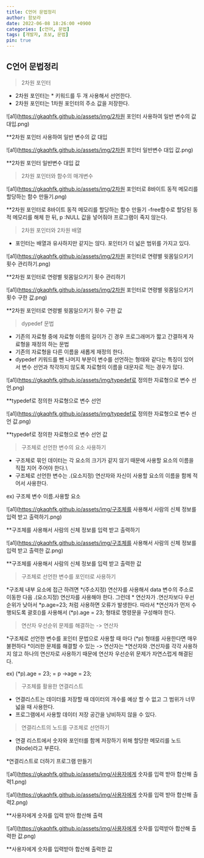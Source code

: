 ```yaml
---
title: C언어 문법정리
author: 함보라
date: 2022-06-08 18:26:00 +0900
categories: [c언어, 문법]
tags: [개발자, 초보, 문법]
pin: true
---
```


## C언어 문법정리

> 2차원 포인터

- 2차원 포인터는 * 키워드를 두 개 사용해서 선언한다.
- 2차원 포인터는 1차원 포인터의 주소 값을 저장한다.

![a1](https://gkaqhfk.github.io/assets/img/2차원 포인터 사용하여 일반 변수의 값 대입.png)

**2차원 포인터 사용하여 일반 변수의 값 대입

![a1](https://gkaqhfk.github.io/assets/img/2차원 포인터 일반변수 대입 값.png)

**2차원 포인터 일반변수 대입 값

> 2차원 포인터와 함수의 매개변수

![a1](https://gkaqhfk.github.io/assets/img/2차원 포인터로 8바이트 동적 메모리를 할당하는 함수 만들기.png)

**2차원 포인터로 8바이트 동적 메모리를 할당하는 함수 만들기
-free함수로 할당된 동적 메모리를 해체 한 뒤, p :NULL 값을 넣어줘야 프로그램이 죽지 않는다.

> 2차원 포인터와 2차원 배열

- 포인터는 배열과 유사하지만 같지는 않다. 포인터가 더 넓은 범위를 가지고 있다.

![a1](https://gkaqhfk.github.io/assets/img/2차원 포인터로 연령별 윗몸일으키기 횟수 관리하기.png)

**2차원 포인터로 연령별 윗몸일으키기 횟수 관리하기

![a1](https://gkaqhfk.github.io/assets/img/2차원 포인터로 연령별 윗몸일으키기 횟수 구한 값.png)

**2차원 포인터로 연령별 윗몸일으키기 횟수 구한 값

> dypedef 문법

- 기존의 자료형 중에 자료형 이름의 길이가 긴 경우 프로그래머가 짧고 간결하게 자료형을 재정의 하는 문법
- 기존의 자료형을 다른 이름을 새롭게 재정의 한다.
- dypedef 키워드를 뺀 나머지 부분이 변수를 선언하는 형태와 같다는 특징이 있어서 변수 선언과 착각하지 않도록 자료형의 이름을 대문자로 적는 경우가 많다.

![a1](https://gkaqhfk.github.io/assets/img/typedef로 정의한 자료형으로 변수 선언.png)

**typedef로 정의한 자료형으로 변수 선언

![a1](https://gkaqhfk.github.io/assets/img/typedef로 정의한 자료형으로 변수 선언 값.png)

**typedef로 정의한 자료형으로 변수 선언 값

> 구조체로 선언한 변수의 요소 사용하기

- 구조체로 묶인 데이터는 각 요소의 크기가 같지 않기 때문에 사용할 요소의 이름을 직접 지어 주어야 한다.\
- 구조체로 선언한 변수는 .(요소지정) 연산자와 자신이 사용할 요소의 이름을 함께 적어서 사용한다.

ex) 구조체 변수 이름.사용할 요소

![a1](https://gkaqhfk.github.io/assets/img/구조체를 사용해서 사람의 신체 정보를 입력 받고 출력하기.png)

**구조체를 사용해서 사람의 신체 정보를 입력 받고 출력하기

![a1](https://gkaqhfk.github.io/assets/img/구조체를 사용해서 사람의 신체 정보를 입력 받고 출력한 값.png)

**구조체를 사용해서 사람의 신체 정보를 입력 받고 출력한 값

> 구조체로 선언한 변수를 포인터로 사용하기

*구조체 내부 요소에 접근 하려면 *(주소지정) 연산자를 사용해서 data 변수의 주소로 이동한 다음 .(요소지정) 연산자를 사용해야 한다. 그런데 * 연산자가 .연산자보다 우선 순위가 낮아서 
*p.age=23; 처럼 사용하면 오류가 발생한다. 따라서 *연산자가 먼저 수행되도록 괄호()를 사용해서 (*p).age = 23; 형태로 명령문을 구성해야 한다.

> 연산자 우선순위 문제를 해결하는 -> 연산자

*구조체로 선언한 변수를 포인터 문법으로 사용할 때 마다 (*p) 형태를 사용한다면 매우 불편하다
*이러한 문제를 해결할 수 있는 -> 연산자는 *연산자와 .연산자를 각각 사용하지 않고 하나의 연산자로 사용하기 때문에 연산자 우선순위 문제가 자연스럽게 해결된다.

ex) (*p).age = 23; = p ->age = 23;

> 구조체를 활용한 연결리스트

- 연결리스트는 데이터를 저장할 때 데이터의 개수를 예상 할 수 없고 그 범위가 너무 넓을 때 사용한다.
- 프로그램에서 사용할 데이터 저장 공간을 낭비하지 않을 수 있다.

> 연결리스트의 노드를 구조체로 선언하기

- 연결 리스트에서 숫자와 포인터를 함께 저장하기 위해 할당한 메모리를 노드(Node)라고 부른다.

*연결리스트로 더하기 프로그램 만들기

![a1](https://gkaqhfk.github.io/assets/img/사용자에게 숫자를 입력 받아 합산해 출력1.png)

![a1](https://gkaqhfk.github.io/assets/img/사용자에게 숫자를 입력 받아 합산해 출력2.png)

**사용자에게 숫자를 입력 받아 합산해 출력

![a1](https://gkaqhfk.github.io/assets/img/사용자에게 숫자를 입력받아 합산해 출력한 값.png)

**사용자에게 숫자를 입력받아 합산해 출력한 값






